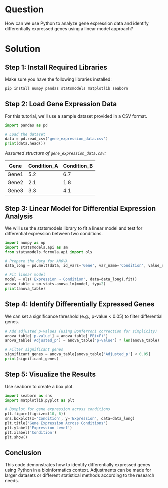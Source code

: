 # Question
How can we use Python to analyze gene expression data and identify differentially expressed genes using a linear model approach?

# Solution

## Step 1: Install Required Libraries

Make sure you have the following libraries installed:

```bash
pip install numpy pandas statsmodels matplotlib seaborn
```

## Step 2: Load Gene Expression Data

For this tutorial, we'll use a sample dataset provided in a CSV format.

```python
import pandas as pd

# Load the dataset
data = pd.read_csv('gene_expression_data.csv')
print(data.head())
```

*Assumed structure of `gene_expression_data.csv`:*

| Gene | Condition_A | Condition_B |
|------|-------------|-------------|
| Gene1| 5.2         | 6.7         |
| Gene2| 2.1         | 1.8         |
| Gene3| 3.3         | 4.1         |

## Step 3: Linear Model for Differential Expression Analysis

We will use the statsmodels library to fit a linear model and test for differential expression between two conditions.

```python
import numpy as np
import statsmodels.api as sm
from statsmodels.formula.api import ols

# Prepare the data for ANOVA
data_long = pd.melt(data, id_vars='Gene', var_name='Condition', value_name='Expression')

# Fit linear model
model = ols('Expression ~ Condition', data=data_long).fit()
anova_table = sm.stats.anova_lm(model, typ=2)
print(anova_table)
```

## Step 4: Identify Differentially Expressed Genes

We can set a significance threshold (e.g., p-value < 0.05) to filter differential genes.

```python
# Add adjusted p-values (using Bonferroni correction for simplicity)
anova_table['p-value'] = anova_table['PR(>F)']
anova_table['Adjusted_p'] = anova_table['p-value'] * len(anova_table)

# Filter significant genes
significant_genes = anova_table[anova_table['Adjusted_p'] < 0.05]
print(significant_genes)
```

## Step 5: Visualize the Results

Use seaborn to create a box plot.

```python
import seaborn as sns
import matplotlib.pyplot as plt

# Boxplot for gene expression across conditions
plt.figure(figsize=(10, 6))
sns.boxplot(x='Condition', y='Expression', data=data_long)
plt.title('Gene Expression Across Conditions')
plt.ylabel('Expression Level')
plt.xlabel('Condition')
plt.show()
```

## Conclusion

This code demonstrates how to identify differentially expressed genes using Python in a bioinformatics context. Adjustments can be made for larger datasets or different statistical methods according to the research needs.